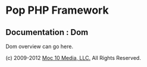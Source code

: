 Pop PHP Framework
=================

Documentation : Dom
-------------------

Dom overview can go here.

(c) 2009-2012 [Moc 10 Media, LLC.](http://www.moc10media.com) All Rights Reserved.

